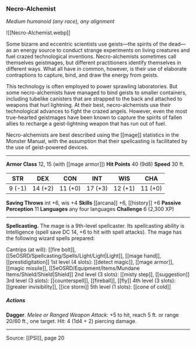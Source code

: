 ### Necro-Alchemist
_Medium humanoid (any race), any alignment_

![[Necro-Alchemist.webp]]

Some bizarre and eccentric scientists use geists—the spirits of the dead—as an energy source to conduct strange experiments on living creatures and fuel crazed technological inventions. Necro-alchemists sometimes call themselves geistmages, but different practitioners identify themselves in different ways. What all have in common, however, is their use of elaborate contraptions to capture, bind, and draw the energy from geists.

This technology is often employed to power sprawling laboratories. But some necro-alchemists have managed to bind geists to smaller containers, including tubelike canisters that are strapped to the back and attached to weapons that hurl lightning. At their best, necro-alchemists use their technological advances to fight the crazed angels. However, even the most true-hearted geistmages have been known to capture the spirits of fallen allies to recharge a geist-lightning weapon that has run out of fuel.

Necro-alchemists are best described using the [[mage]] statistics in the Monster Manual, with the assumption that their spellcasting is facilitated by the use of geist-powered devices.



---

**Armor Class** 12, 15 (with [[mage armor]])
**Hit Points** 40 (9d8)
**Speed** 30 ft.

| STR     | DEX     | CON     | INT     | WIS     | CHA     |
|---------|---------|---------|---------|---------|---------|
| 9 (-1) | 14 (+2) | 11 (+0) | 17 (+3) | 12 (+1) | 11 (+0) |

**Saving Throws** int +6, wis +4
**Skills** [[arcana]] +6, [[history]] +6
**Passive Perception** 11
**Languages** any four languages
**Challenge** 6 (2,300 XP)

---

**Spellcasting.** The mage is a 9th-level spellcaster. Its spellcasting ability is Intelligence (spell save DC 14, +6 to hit with spell attacks). The mage has the following wizard spells prepared:

Cantrips (at will): [[fire bolt]], [[5eOSRD/Spellcasting/Spells/Light/Light|Light]], [[mage hand]], [[prestidigitation]]
1st level (4 slots): [[detect magic]], [[mage armor]], [[magic missile]], [[5eOSRD/Equipment/Items/Mundane Items/Shield/Shield|Shield]]
2nd level (3 slots): [[misty step]], [[suggestion]]
3rd level (3 slots): [[counterspell]], [[fireball]], [[fly]]
4th level (3 slots): [[greater invisibility]], [[ice storm]]
5th level (1 slots): [[cone of cold]]

##### Actions
**Dagger**. _Melee or Ranged Weapon Attack:_ +5 to hit, reach 5 ft. or range 20/60 ft., one target. Hit: 4 (1d4 + 2) piercing damage.


---

Source: [[PSI]], page 20